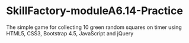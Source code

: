 # SkillFactory-moduleA6.14-Practice
The simple game for collecting 10 green random squares on timer using HTML5, CSS3, Bootstrap 4.5, JavaScript and jQuery
